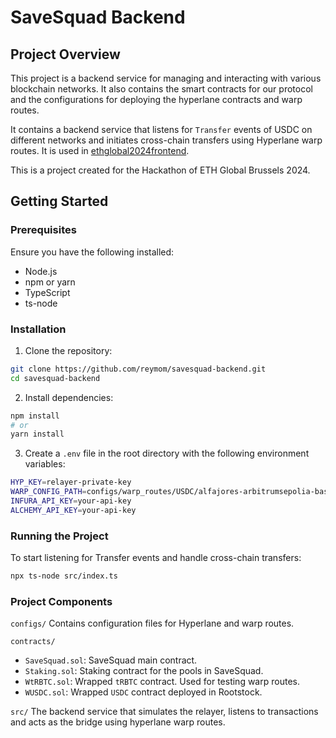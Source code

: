 # SaveSquad Backend

## Project Overview

This project is a backend service for managing and interacting with various blockchain networks. It also contains the smart contracts for our protocol and the configurations for deploying the hyperlane contracts and warp routes.

It contains a backend service that listens for `Transfer` events of USDC on different networks and initiates cross-chain transfers using Hyperlane warp routes. It is used in [ethglobal2024frontend](https://github.com/enjojoy/ethglobal2024frontend).

This is a project created for the Hackathon of ETH Global Brussels 2024.

## Getting Started

### Prerequisites

Ensure you have the following installed:

- Node.js
- npm or yarn
- TypeScript
- ts-node

### Installation

1. Clone the repository:

```sh
git clone https://github.com/reymom/savesquad-backend.git
cd savesquad-backend
```

2. Install dependencies:

```sh
npm install
# or
yarn install
```

3. Create a `.env` file in the root directory with the following environment variables:

```sh
HYP_KEY=relayer-private-key
WARP_CONFIG_PATH=configs/warp_routes/USDC/alfajores-arbitrumsepolia-basesepolia-rootstock-config.yaml
INFURA_API_KEY=your-api-key
ALCHEMY_API_KEY=your-api-key
```

### Running the Project

To start listening for Transfer events and handle cross-chain transfers:

```sh
npx ts-node src/index.ts
```

### Project Components

`configs/`
Contains configuration files for Hyperlane and warp routes.

`contracts/`

- `SaveSquad.sol`: SaveSquad main contract.
- `Staking.sol`: Staking contract for the pools in SaveSquad.
- `WtRBTC.sol`: Wrapped `tRBTC` contract. Used for testing warp routes.
- `WUSDC.sol`: Wrapped `USDC` contract deployed in Rootstock.

`src/`
The backend service that simulates the relayer, listens to transactions and acts as the bridge using hyperlane warp routes.
